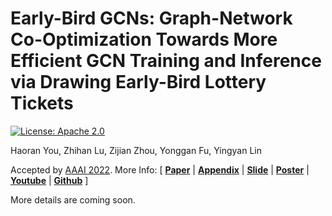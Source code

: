 # Early-Bird GCNs: Graph-Network Co-Optimization Towards More Efficient GCN Training and Inference via Drawing Early-Bird Lottery Tickets

[![License: Apache 2.0](https://img.shields.io/badge/License-Apache%202.0-green)](https://opensource.org/licenses/Apache-2.0)

Haoran You, Zhihan Lu, Zijian Zhou, Yonggan Fu, Yingyan Lin

Accepted by [AAAI 2022](https://aaai.org/Conferences/AAAI-22/). More Info:
\[ [**Paper**](https://www.aaai.org/AAAI22Papers/AAAI-6732.YouH.pdf) | [**Appendix**](https://github.com/RICE-EIC/Early-Bird-GCN/blob/main/2022AAAI_EB_GCN_Supple.pdf) | [**Slide**](https://drive.google.com/file/d/1WcJzOaoXIvJzg063U1HOzNqhoRNYJaCM/view?usp=sharing) | [**Poster**](https://drive.google.com/file/d/1VHK--X6nDytoAxl6eY0Nlws8q2ls54kV/view?usp=sharing) | [**Youtube**](https://www.youtube.com/watch?v=Zx1sMyzwOtY) | [**Github**](https://github.com/RICE-EIC/Early-Bird-GCN) \]

More details are coming soon.
